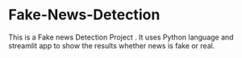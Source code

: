 # Fake-News-Detection
This is a Fake news Detection Project . It uses Python language and streamlit app to show the results whether news is fake or real.
